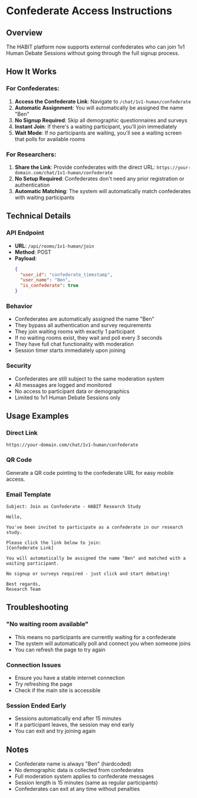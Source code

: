 # Confederate Access Instructions

## Overview

The HABIT platform now supports external confederates who can join 1v1 Human Debate Sessions without going through the full signup process.

## How It Works

### For Confederates:

1. **Access the Confederate Link**: Navigate to `/chat/1v1-human/confederate`
2. **Automatic Assignment**: You will automatically be assigned the name "Ben"
3. **No Signup Required**: Skip all demographic questionnaires and surveys
4. **Instant Join**: If there's a waiting participant, you'll join immediately
5. **Wait Mode**: If no participants are waiting, you'll see a waiting screen that polls for available rooms

### For Researchers:

1. **Share the Link**: Provide confederates with the direct URL: `https://your-domain.com/chat/1v1-human/confederate`
2. **No Setup Required**: Confederates don't need any prior registration or authentication
3. **Automatic Matching**: The system will automatically match confederates with waiting participants

## Technical Details

### API Endpoint
- **URL**: `/api/rooms/1v1-human/join`
- **Method**: POST
- **Payload**: 
  ```json
  {
    "user_id": "confederate_timestamp",
    "user_name": "Ben",
    "is_confederate": true
  }
  ```

### Behavior
- Confederates are automatically assigned the name "Ben"
- They bypass all authentication and survey requirements
- They join waiting rooms with exactly 1 participant
- If no waiting rooms exist, they wait and poll every 3 seconds
- They have full chat functionality with moderation
- Session timer starts immediately upon joining

### Security
- Confederates are still subject to the same moderation system
- All messages are logged and monitored
- No access to participant data or demographics
- Limited to 1v1 Human Debate Sessions only

## Usage Examples

### Direct Link
```
https://your-domain.com/chat/1v1-human/confederate
```

### QR Code
Generate a QR code pointing to the confederate URL for easy mobile access.

### Email Template
```
Subject: Join as Confederate - HABIT Research Study

Hello,

You've been invited to participate as a confederate in our research study. 

Please click the link below to join:
[Confederate Link]

You will automatically be assigned the name "Ben" and matched with a waiting participant.

No signup or surveys required - just click and start debating!

Best regards,
Research Team
```

## Troubleshooting

### "No waiting room available"
- This means no participants are currently waiting for a confederate
- The system will automatically poll and connect you when someone joins
- You can refresh the page to try again

### Connection Issues
- Ensure you have a stable internet connection
- Try refreshing the page
- Check if the main site is accessible

### Session Ended Early
- Sessions automatically end after 15 minutes
- If a participant leaves, the session may end early
- You can exit and try joining again

## Notes

- Confederate name is always "Ben" (hardcoded)
- No demographic data is collected from confederates
- Full moderation system applies to confederate messages
- Session length is 15 minutes (same as regular participants)
- Confederates can exit at any time without penalties 